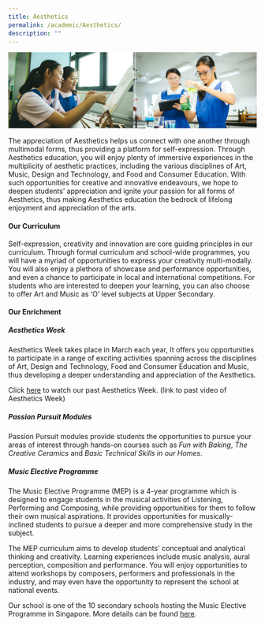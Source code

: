 ```yaml
---
title: Aesthetics
permalink: /academic/Aesthetics/
description: ""
---
```

![Academic](/images/Banner%20Photos/02%20subpage%20academic.jpg)

The appreciation of Aesthetics helps us connect with one another through multimodal forms, thus providing a platform for self-expression. Through Aesthetics education, you will enjoy plenty of immersive experiences in the multiplicity of aesthetic practices, including the various disciplines of Art, Music, Design and Technology, and Food and Consumer Education. With such opportunities for creative and innovative endeavours, we hope to deepen students’ appreciation and ignite your passion for all forms of Aesthetics, thus making Aesthetics education the bedrock of lifelong enjoyment and appreciation of the arts.


#### Our Curriculum

Self-expression, creativity and innovation are core guiding principles in our curriculum. Through formal curriculum and school-wide programmes, you will have a myriad of opportunities to express your creativity multi-modally. You will also enjoy a plethora of showcase and performance opportunities, and even a chance to participate in local and international competitions. For students who are interested to deepen your learning, you can also choose to offer Art and Music as ‘O’ level subjects at Upper Secondary.


#### **Our Enrichment**

##### **Aesthetics Week**

Aesthetics Week takes place in March each year, It offers you opportunities to participate in a range of exciting activities spanning across the disciplines of Art, Design and Technology, Food and Consumer Education and Music, thus developing a deeper understanding and appreciation of the Aesthetics.

Click [here](https://youtu.be/IMlNhQpmucA) to watch our past Aesthetics Week. (link to past video of Aesthetics Week)

##### **Passion Pursuit Modules**

Passion Pursuit modules provide students the  opportunities to pursue your areas of interest through hands-on courses such as *Fun with Baking*, *The Creative Ceramics* and *Basic Technical Skills in our Homes*. 

##### **Music Elective Programme**

The  Music Elective Programme (MEP) is a 4-year programme which is designed to engage students in the musical activities of Listening, Performing and Composing, while providing opportunities for them to follow their own musical aspirations. It provides opportunities for musically-inclined students to pursue a deeper and more comprehensive study in the subject. 

The MEP curriculum aims to develop students' conceptual and analytical thinking and creativity. Learning experiences include music analysis, aural perception, composition and performance. You will enjoy opportunities to attend workshops by composers, performers and professionals in the industry, and may even have the opportunity to represent the school at national events. 

Our school is one of the 10 secondary schools hosting the Music Elective Programme in Singapore. 
More details can be found [here](https://chijstnicholasgirls-moe-edu-sg-admin.cwp.sg/secondary/flagship-programmes/flagship-programmes/talent-development/music-elective-programme).
